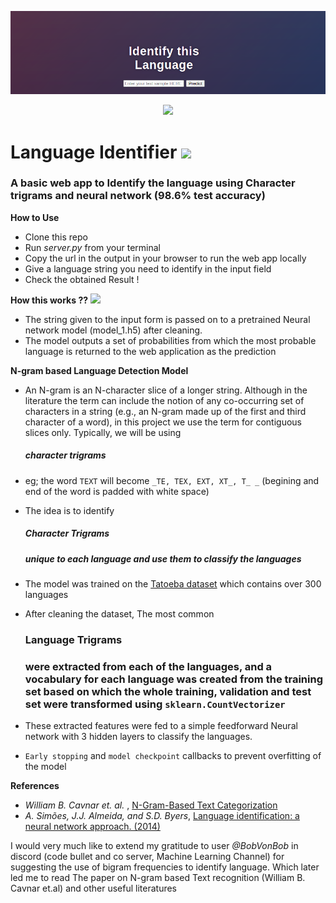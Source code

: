![Banner](https://github.com/neonithinar/Language_detection/blob/main/templates/Language_detector.png)
<!-- retro visitor counter -->
<p align="center"> 
  <img src="https://profile-counter.glitch.me/{neonithinar}/count.svg" />
</p>

<!-- Welcome Message -->
<h1>Language Identifier <img src="https://media.giphy.com/media/nQjrA94PBUX9ssj9QU/giphy.gif" width="65px"></h1>

<h3>A basic web app to Identify the language using Character trigrams and neural network (98.6% test accuracy)</h3>



**How to Use**  

* Clone this repo
* Run _server.py_ from your terminal
* Copy the url in the output in your browser to run the web app locally
* Give a language string you need to identify in the input field
* Check the obtained Result !


**How this works ??** <img src="https://media.giphy.com/media/TKXabSgn2ouV8vmTue/giphy.gif" width="40px">

* The string given to the input form is passed on to a pretrained Neural network model (model_1.h5) after cleaning. 
* The model outputs a set of probabilities from which the most probable language is returned to the web application as the prediction

**N-gram based Language Detection Model**

* An N-gram is an N-character slice of a longer string. Although in the literature the term can include the notion of any co-occurring set of characters in a string (e.g., an N-gram made up of the first and third character of a word), in this
project we use the term for contiguous slices only. Typically, we will be using <h5>character trigrams<h5> 
* eg; the word ```TEXT``` will become ```_TE, TEX, EXT, XT_, T_ _``` (begining and end of the word is padded with white space)
* The idea is to identify <h5>Character Trigrams<h5> unique to each language and use them to classify the languages
* The model was trained on the [Tatoeba dataset](https://downloads.tatoeba.org/exports/sentences.csv) which contains over 300 languages
* After cleaning the dataset, The most common <h3>Language Trigrams<h3> were extracted from each of the languages, and a vocabulary for each language was created from the training set based on which the whole training, validation and test set were transformed using ```sklearn.CountVectorizer ``` 
	
* These extracted features were fed to a simple feedforward Neural network with 3 hidden layers to classify the languages.
* ```Early stopping``` and ```model checkpoint```  callbacks to prevent overfitting of the model


**References**

* _William B. Cavnar et. al._ , [N-Gram-Based Text Categorization](https://www.researchgate.net/publication/2375544_N-Gram-Based_Text_Categorization) 
* _A. Simões, J.J. Almeida, and S.D. Byers_, [Language identification: a neural network approach. (2014)](https://www.researchgate.net/publication/290102620_Language_identification_A_neural_network_approach)

I would very much like to extend my gratitude to user _@BobVonBob_ in discord (code bullet and co server, Machine Learning Channel) for suggesting the use of bigram frequencies to identify language. Which later led me to read The paper on N-gram based Text recognition (William B. Cavnar et.al) and other useful literatures
